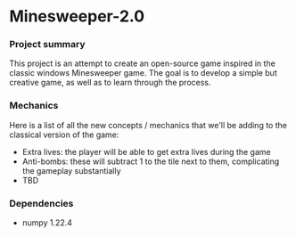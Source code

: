 # Minesweeper-2.0
### Project summary
This project is an attempt to create an open-source game inspired in the classic
windows Minesweeper game. The goal is to develop a simple but creative game, as
well as to learn through the process.

### Mechanics
Here is a list of all the new concepts / mechanics that we'll be adding to the
classical version of the game:
 - Extra lives: the player will be able to get extra lives during the game
 - Anti-bombs: these will subtract 1 to the tile next to them, complicating the
 gameplay substantially
 - TBD

### Dependencies
 - numpy 1.22.4
